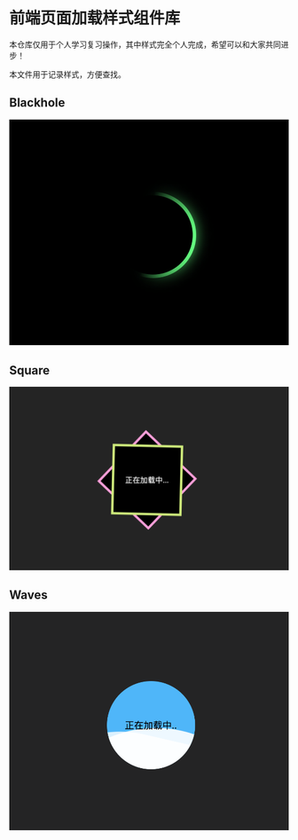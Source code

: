 # 前端页面加载样式组件库

本仓库仅用于个人学习复习操作，其中样式完全个人完成，希望可以和大家共同进步！

本文件用于记录样式，方便查找。

## Blackhole

![image-20201030204645268](./README/image-20201030204645268.png)

## Square

![image-20201030210034460](./README/image-20201030210034460.png)

## Waves

![image-20201030205958910](./README/image-20201030205958910.png)
